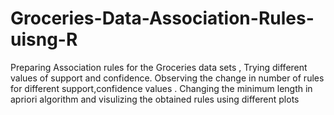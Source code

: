 # Groceries-Data-Association-Rules-uisng-R
Preparing Association rules for the Groceries data sets , Trying different values of support and confidence. Observing the change in number of rules for different support,confidence values . Changing the minimum length in apriori algorithm and visulizing the obtained rules using different plots 
